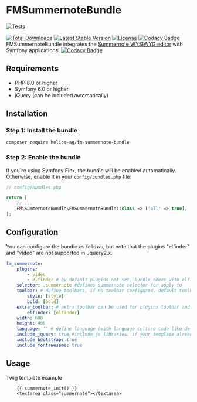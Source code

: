 # FMSummernoteBundle

[![Tests](https://github.com/helios-ag/FMSummernoteBundle/actions/workflows/test.yaml/badge.svg)](https://github.com/helios-ag/FMSummernoteBundle/actions/workflows/test.yaml)

[![Total Downloads](https://poser.pugx.org/helios-ag/fm-summernote-bundle/downloads)](https://packagist.org/packages/helios-ag/fm-summernote-bundle)
[![Latest Stable Version](https://poser.pugx.org/helios-ag/fm-summernote-bundle/v/stable)](https://packagist.org/packages/helios-ag/fm-summernote-bundle)
[![License](https://poser.pugx.org/helios-ag/fm-summernote-bundle/license)](https://packagist.org/packages/helios-ag/fm-summernote-bundle)
[![Codacy Badge](https://app.codacy.com/project/badge/Coverage/7e69b3d893b94af78df72631ee4f5496)](https://app.codacy.com/gh/helios-ag/FMSummernoteBundle/dashboard?utm_source=gh&utm_medium=referral&utm_content=&utm_campaign=Badge_coverage)
FMSummernoteBundle integrates the [Summernote WYSIWYG editor](https://summernote.org/) with Symfony applications.
[![Codacy Badge](https://app.codacy.com/project/badge/Grade/7e69b3d893b94af78df72631ee4f5496)](https://app.codacy.com/gh/helios-ag/FMSummernoteBundle/dashboard?utm_source=gh&utm_medium=referral&utm_content=&utm_campaign=Badge_grade)

## Requirements

- PHP 8.0 or higher
- Symfony 6.0 or higher
- jQuery (can be included automatically)

## Installation

### Step 1: Install the bundle

```bash
composer require helios-ag/fm-summernote-bundle
```

### Step 2: Enable the bundle

If you're using Symfony Flex, the bundle will be enabled automatically. Otherwise, enable it in your `config/bundles.php` file:

```php
// config/bundles.php

return [
    // ...
    FM\SummernoteBundle\FMSummernoteBundle::class => ['all' => true],
];
```

## Configuration

You can configure the bundle as follows, but note that the plugins "elfinder" and "video" are not supported in Jquery2.x.

```yaml
fm_summernote:
    plugins:
        - video
        - elfinder # by default plugins not set, bundle comes with elfinder plugin / provides integration with FMElfinderBundle
    selector: .summernote #defines summernote selector for apply to
    toolbar: # define toolbars, if no toolbar configured, default toolbars defined
        style: [style]
        bold: [bold]
    extra_toolbar: # extra toolbar can be used for plugins toolbar and as additional toolbar setings, when 'toolbar' option is omitted
        elfinder: [elfinder]
    width: 600
    height: 400
    language: '' # define language (with language culture code like de-DE, fr-FR, etc.) by default, it is in english
    include_jquery: true #include js libraries, if your template already have them, set to false
    include_bootstrap: true
    include_fontawesome: true
```

## Usage

Twig template example

```twig
    {{ summernote_init() }}
    <textarea class="summernote"></textarea>  
```
